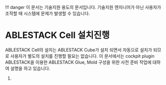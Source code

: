 !!! danger
    이 문서는 기술지원 용도의 문서입니다. 기술지원 엔지니어가 아닌 사용자가 조작할 때 시스템에 문제가 발생할 수 있습니다.

# ABLESTACK Cell 설치진행
ABLESTACK Cell의 설치는 ABLESTACK Cube가 설치 되면서 자동으로 설치가 되므로 사용자가 별도의 설치를 진행할 필요는 없습니다.
이 문서에서는 cockpit plugin ABLESTACK을 이용한 ABLESTACK Glue, Mold 구성을 위한 사전 준비 작업에 대하여 설명을 하고 있습니다.

1. 
